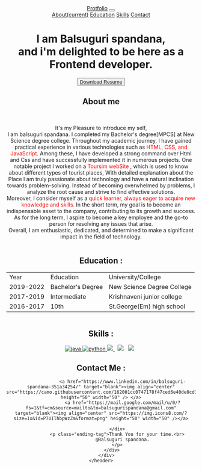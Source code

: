 <!DOCTYPE html>
<html>
<head>
    <title>Document</title>
    <link rel="stylesheet" href="https://stackpath.bootstrapcdn.com/bootstrap/4.5.2/css/bootstrap.min.css" integrity="sha384-JcKb8q3iqJ61gNV9KGb8thSsNjpSL0n8PARn9HuZOnIxN0hoP+VmmDGMN5t9UJ0Z" crossorigin="anonymous" />
    <script src="https://code.jquery.com/jquery-3.5.1.slim.min.js" integrity="sha384-DfXdz2htPH0lsSSs5nCTpuj/zy4C+OGpamoFVy38MVBnE+IbbVYUew+OrCXaRkfj" crossorigin="anonymous"></script>
    <script src="https://cdn.jsdelivr.net/npm/popper.js@1.16.1/dist/umd/popper.min.js" integrity="sha384-9/reFTGAW83EW2RDu2S0VKaIzap3H66lZH81PoYlFhbGU+6BZp6G7niu735Sk7lN" crossorigin="anonymous"></script>
    <script src="https://stackpath.bootstrapcdn.com/bootstrap/4.5.2/js/bootstrap.min.js" integrity="sha384-B4gt1jrGC7Jh4AgTPSdUtOBvfO8shuf57BaghqFfPlYxofvL8/KUEfYiJOMMV+rV" crossorigin="anonymous"></script>
</head>
<body>
    <header>
        <nav class="navbar navbar-expand-lg navbar-light bg-light">
            <a class="navbar-brand" href="#">Protfolio</a>
            <button class="navbar-toggler" type="button" data-toggle="collapse" data-target="#navbarNavAltMarkup" aria-controls="navbarNavAltMarkup" aria-expanded="false" aria-label="Toggle navigation">
                <span class="navbar-toggler-icon"></span>
            </button>
            <div class="collapse navbar-collapse" id="navbarNavAltMarkup">
                <div class="navbar-nav">
                    <a class="nav-item nav-link active" href="#Aboutme">About<span class="sr-only">(current)</span></a>
                    <a class="nav-item nav-link" href="#Education">Education</a>
                    <a class="nav-item nav-link" href="#Skills">Skills</a>
                    <a class="nav-item nav-link " href="#contact">Contact</a>
                </div>
            </div>
        </nav>
        <div class="bg-container">
            <div class="d-flex flex-row justify-content-top">
                <h1 class="intro-name">I am <span class="name">Balsuguri spandana</span>, <br>
                    and i'm delighted to be here as a <span class="name">Frontend developer</span>.</h1>
                <div class="d-flex flex-column">
                    <img src="   " class="profile-image" />
                </div>
            </div>
            <div class="d-flex flex-column">
                <button class="resume-button">
                    <a class="btn-link" href="C:/Users/SPANDANA/Resume_24_06_2023_01_54_23_pm.pdf" target="_blank"> Download Resume </a></button>
            </div>
            <div class="about-description pt-5 d-flex flex-column justify-content-center">
                <section class="about" id="Aboutme">
                    <h2>About me</h2>
                </section>
                <br>
                <p class="about-section">
                    It's my Pleasure to introduce my self,<br>
                    I am balsuguri spandana. I completed my Bachelor's degree[MPCS] at New Science degree college. Throughout my academic journey,
                    I have gained practical experience in various technologies such as <span style="color:Red">HTML, CSS, and JavaScript</span>. Among these,
                    I have developed a strong command over Html and Css and have successfully implemented it in numerous projects.
                    One notable project I worked on a<span style="color:Red"> Toursim webSite </span>, which is used to know about different types of tourist places, With detailed explanation about the Place
                    I am truly passionate about technology and have a natural inclination towards problem-solving. Instead of becoming overwhelmed by problems,
                    I analyze the root cause and strive to find effective solutions.
                    <br />
                    Moreover, I consider myself as a <span style="color:Red">quick learner, always eager to acquire new knowledge and skills.</span> In the short term,
                    my goal is to become an indispensable asset to the company, contributing to its growth and success. As for the long term,
                    I aspire to become a key employee and the go-to person for resolving any issues that arise.
                    <br />
                    Overall, I am enthusiastic, dedicated, and determined to make a significant impact in the field of technology.
                </p>
            </div>
            <div class="container">
                <div class="row">
                    <section class="title" id="Education">
                        <div class="column d-flex flex-column justify-content-center pt-5">
                            <h1 class="heading-Edu">Education :</h1>
                            <table class="details-edu mb-2">
                                <tr>
                                    <td class="years pr-5">Year</td>
                                    <td class="years pr-5">Education</td>
                                    <td class="years pr-5">University/College</td>
                                </tr>
                                <tr>
                                    <td class="year pr-5">2019-2022</td>
                                    <td class="year pr-5">Bachelor's Degree</td>
                                    <td class="year pr-5">New Science Degree College</td>
                                </tr>
                                <tr>
                                    <td class="year pr-5">2017-2019</td>
                                    <td class="year pr-5">Intermediate</td>
                                    <td class="year pr-5">Krishnaveni  junior college</td>
                                </tr>
                                <tr>
                                    <td class="year pr-5">2016-2017</td>
                                    <td class="year pr-5">10th</td>
                                    <td class="year pr-5">St.George(Em) high school</td>
                                </tr>
                            </table>
                        </div>
                    </section>
                </div>
            </div>
            <div class="d-felx flex-column justify-content-center">
                <section class="skills" id="Skills">
                    <h1 class="skills-heading">Skills :</h1>
                    <a href="https://www.w3schools.com/js/" target="_blank" rel="noreferrer">
                        <img src="https://encrypted-tbn0.gstatic.com/images?q=tbn:ANd9GcSmIPO3_HtAz4GLozLWDcCp5YdbZGTexP6emg&usqp=CAU" alt="java" class="imageskills" /> </a>
                    <a href="https://www.python.org" target="_blank" rel="noreferrer">
                        <img src="https://camo.githubusercontent.com/11f0b3afa30619b424e9b29eea0b3bc9faa9a6d33c66e1ad20fc5d018f7a11f6/68747470733a2f2f696d672e69636f6e73382e636f6d2f636f6c6f722f34382f3030303030302f707974686f6e2d2d76312e706e67" alt="python" class="imageskills" /> </a>
                    <a style="padding-right:8px;" href="https://www.mysql.com/" target="_blank"> <img src="https://img.icons8.com/fluent/50/000000/mysql-logo.png" class="imageskills" /> </a>
                    <a style="padding-right:8px;" href="https://www.w3schools.com/html/" target="_blank"><img src="https://img.icons8.com/?size=1x&id=20909&format=png" class="imageskills" /></a>
                    <a style="padding-right:8px;" href="https://www.w3schools.com/css/" target="_blank"><img src="https://img.icons8.com/?size=1x&id=21278&format=png" class="imageskills" /></a>
                </section>
            </div>
            <div class="d-flex flex-column justify-content-center">
                <section class="contact" id="Contact">
                    <div class="content">
                        <h1 class="contact-heading">Contact Me :</h1>
                        <div class="d-flex flex-row">
                        </div>
                    </div>
                </section>
            </div>
            <div class="contactform" id="contact">
                <div class="social_icon">

                    <a href="https://www.linkedin.com/in/balsuguri-spandana-351a34254/" target="blank"><img align="center" src="https://camo.githubusercontent.com/162001cc0747178f47ced6e40de0cd16e375beb9b5fbca4ea3d520ecca78cd85/68747470733a2f2f696d672e69636f6e73382e636f6d2f666c75656e742f34382f3030303030302f6c696e6b6564696e2e706e67" height="50" width="50" /> </a>
                    <a href="https://mail.google.com/mail/u/0/?fs=1&tf=cm&source=mailto&to=balsugurispandana@gmail.com" target="blank"><img align="center" src="https://img.icons8.com/?size=1x&id=P7UIlhbpWzZm&format=png" height="50" width="50" /></a>

                </div>
                <p class="ending-tag">Thank You for your time.<br>
                    @Balsuguri spandana.
                </p>
            </div>
        </div>
    </header>
</body>
</html>
